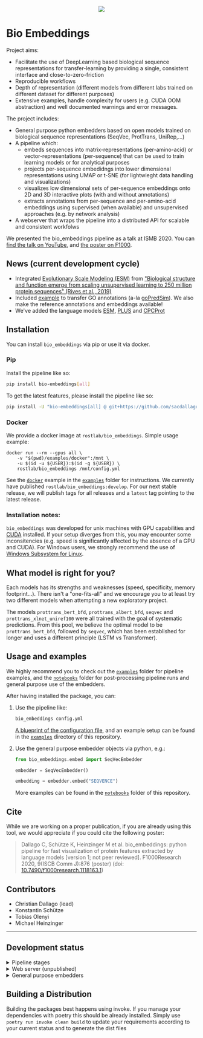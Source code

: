 <p align="center">
  <a href="https://chat.bioembeddings.com/">
    <img src="https://chat.bioembeddings.com/api/v1/shield.svg?type=online&name=chat&icon=false" />
  </a>
</p>

# Bio Embeddings
Project aims:
  - Facilitate the use of DeepLearning based biological sequence representations for transfer-learning by providing a single, consistent interface and close-to-zero-friction
  - Reproducible workflows
  - Depth of representation (different models from different labs trained on different dataset for different purposes)
  - Extensive examples, handle complexity for users (e.g. CUDA OOM abstraction) and well documented warnings and error messages.

The project includes:

- General purpose python embedders based on open models trained on biological sequence representations (SeqVec, ProtTrans, UniRep,...)
- A pipeline which:
  - embeds sequences into matrix-representations (per-amino-acid) or vector-representations (per-sequence) that can be used to train learning models or for analytical purposes
  - projects per-sequence embedidngs into lower dimensional representations using UMAP or t-SNE (for lightwieght data handling and visualizations)
  - visualizes low dimensional sets of per-sequence embeddings onto 2D and 3D interactive plots (with and without annotations)
  - extracts annotations from per-sequence and per-amino-acid embeddings using supervised (when available) and unsupervised approaches (e.g. by network analysis)
- A webserver that wraps the pipeline into a distributed API for scalable and consistent workfolws

We presented the bio_embeddings pipeline as a talk at ISMB 2020. You can [find the talk on YouTube](https://www.youtube.com/watch?v=NucUA0QiOe0&feature=youtu.be), and [the poster on F1000](https://f1000research.com/posters/9-876).

## News (current development cycle)

 * Integrated [Evolutionary Scale Modeling (ESM)](https://github.com/facebookresearch/esm) from ["Biological structure and function emerge from scaling unsupervised learning to 250 million protein sequences" (Rives et al., 2019)](https://www.biorxiv.org/content/10.1101/622803v3)
 * Included [example](examples/goPredSim) to transfer GO annotations (a-la [goPredSim](https://github.com/Rostlab/goPredSim)). We also make the reference annotations and embeddings available!
 * We've added the language models [ESM](https://github.com/facebookresearch/esm), [PLUS](https://github.com/mswzeus/PLUS/) and [CPCProt](https://github.com/amyxlu/CPCProt)

## Installation

You can install `bio_embeddings` via pip or use it via docker.

### Pip

Install the pipeline like so:

```bash
pip install bio-embeddings[all]
```

To get the latest features, please install the pipeline like so:

```bash
pip install -U "bio-embeddings[all] @ git+https://github.com/sacdallago/bio_embeddings.git"
```

### Docker

We provide a docker image at `rostlab/bio_embeddings`. Simple usage example:

```shell_script
docker run --rm --gpus all \
    -v "$(pwd)/examples/docker":/mnt \
    -u $(id -u ${USER}):$(id -g ${USER}) \
    rostlab/bio_embeddings /mnt/config.yml
```

See the [`docker`](examples/docker) example in the [`examples`](examples) folder for instructions. We currently have published `rostlab/bio_embeddings:develop`. For our next stable release, we will publish tags for all releases and a `latest` tag pointing to the latest release.

### Installation notes:

`bio_embeddings` was developed for unix machines with GPU capabilities and [CUDA](https://developer.nvidia.com/cuda-zone) installed. If your setup diverges from this, you may encounter some inconsitencies (e.g. speed is significantly affected by the absence of a GPU and CUDA). For Windows users, we strongly recommend the use of [Windows Subsystem for Linux](https://docs.microsoft.com/en-us/windows/wsl/install-win10).


## What model is right for you?

Each models has its strengths and weaknesses (speed, specificity, memory footprint...). There isn't a "one-fits-all" and we encourage you to at least try two different models when attempting a new exploratory project.

The models `prottrans_bert_bfd`, `prottrans_albert_bfd`, `seqvec` and `prottrans_xlnet_uniref100` were all trained with the goal of systematic predictions. From this pool, we believe the optimal model to be `prottrans_bert_bfd`, followed by `seqvec`, which has been established for longer and uses a different principle (LSTM vs Transformer).

## Usage and examples

We highly recommend you to check out the [`examples`](examples) folder for pipeline examples, and the [`notebooks`](notebooks) folder for post-processing pipeline runs and general purpose use of the embedders.

After having installed the package, you can:

1. Use the pipeline like:

    ```bash
    bio_embeddings config.yml
    ```

    [A blueprint of the configuration file](examples/parameters_blueprint.yml), and an example setup can be found in the [`examples`](examples) directory of this repository.

1. Use the general purpose embedder objects via python, e.g.:

    ```python
    from bio_embeddings.embed import SeqVecEmbedder

    embedder = SeqVecEmbedder()

    embedding = embedder.embed("SEQVENCE")
    ```

    More examples can be found in the [`notebooks`](notebooks) folder of this repository.
    
## Cite

While we are working on a proper publication, if you are already using this tool, we would appreciate if you could cite the following poster:

> Dallago C, Schütze K, Heinzinger M et al. bio_embeddings: python pipeline for fast visualization of protein features extracted by language models [version 1; not peer reviewed]. F1000Research 2020, 9(ISCB Comm J):876 (poster) (doi: [10.7490/f1000research.1118163.1](https://doi.org/10.7490/f1000research.1118163.1))

## Contributors

- Christian Dallago (lead)
- Konstantin Schütze
- Tobias Olenyi
- Michael Heinzinger

----

## Development status


<details>
<summary>Pipeline stages</summary>
<br>

- embed:
  - [x] ProtTrans BERT trained on BFD (https://doi.org/10.1101/2020.07.12.199554)
  - [x] SeqVec (https://bmcbioinformatics.biomedcentral.com/articles/10.1186/s12859-019-3220-8)
  - [x] ProtTrans ALBERT trained on BFD (https://doi.org/10.1101/2020.07.12.199554)
  - [x] ProtTrans XLNet trained on UniRef100 (https://doi.org/10.1101/2020.07.12.199554)
  - [ ] Fastext
  - [ ] Glove
  - [ ] Word2Vec
  - [x] UniRep (https://www.nature.com/articles/s41592-019-0598-1)
  - [x] ESM (https://www.biorxiv.org/content/10.1101/622803v3)
  - [x] PLUS (https://github.com/mswzeus/PLUS/)
  - [x] CPCProt (https://www.biorxiv.org/content/10.1101/2020.09.04.283929v1.full.pdf)
- project:
  - [x] t-SNE
  - [x] UMAP
- visualize:
  - [x] 2D/3D sequence embedding space
- extract:
  - supervised:
    - [x] SeqVec: DSSP3, DSSP8, disorder, subcellular location and membrane boundness as in https://bmcbioinformatics.biomedcentral.com/articles/10.1186/s12859-019-3220-8
    - [x] Bert: DSSP3, DSSP8, disorder, subcellular location and membrane boundness as in https://doi.org/10.1101/2020.07.12.199554
  - unsupervised:
    - [x] via sequence-level (reduced_embeddings), pairwise distance (euclidean like [goPredSim](https://github.com/Rostlab/goPredSim), more options available, e.g. cosine)
</details>

<details>
<summary>Web server (unpublished)</summary>
<br>

- [x] SeqVec supervised predictions
- [x] Bert supervised predictions
- [ ] SeqVec unsupervised predictions for GO: CC, BP,..
- [ ] Bert unsupervised predictions for GO: CC, BP,..
- [ ] SeqVec unsupervised predictions for SwissProt (just a link to the 1st-k-nn)
- [ ] Bert unsupervised predictions for SwissProt (just a link to the 1st-k-nn)
</details>

<details>
<summary>General purpose embedders</summary>
<br>

- [x] ProtTrans BERT trained on BFD (https://doi.org/10.1101/2020.07.12.199554)
- [x] SeqVec (https://bmcbioinformatics.biomedcentral.com/articles/10.1186/s12859-019-3220-8)
- [x] ProtTrans ALBERT trained on BFD (https://doi.org/10.1101/2020.07.12.199554)
- [x] ProtTrans XLNet trained on UniRef100 (https://doi.org/10.1101/2020.07.12.199554)
- [x] Fastext
- [x] Glove
- [x] Word2Vec
- [x] UniRep (https://www.nature.com/articles/s41592-019-0598-1)
- [x] ESM (https://www.biorxiv.org/content/10.1101/622803v3)
- [x] PLUS (https://github.com/mswzeus/PLUS/)
- [x] CPCProt (https://www.biorxiv.org/content/10.1101/2020.09.04.283929v1.full.pdf)
</details>

## Building a Distribution
Building the packages best happens using invoke.
If you manage your dependencies with poetry this should be already installed.
Simply use `poetry run invoke clean build` to update your requirements according to your current status
and to generate the dist files
